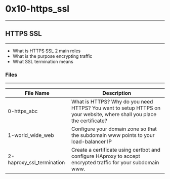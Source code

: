 # 0x10-https_ssl
---

## HTTPS SSL
---
- What is HTTPS SSL 2 main roles
- What is the purpose encrypting traffic
- What SSL termination means
### Files
---
File Name | Description
--- | ---
0-https_abc| What is HTTPS? Why do you need HTTPS? You want to setup HTTPS on your website, where shall you place the certificate?
1-world_wide_web | Configure your domain zone so that the subdomain www points to your load-balancer IP
2-haproxy_ssl_termination | Create a certificate using certbot and configure HAproxy to accept encrypted traffic for your subdomain www.
